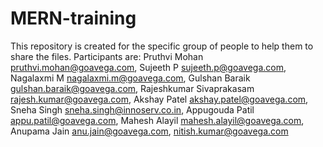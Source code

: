 # MERN-training
This repository is created for the specific group of people to help them to share the files.
Participants are:
Pruthvi Mohan <pruthvi.mohan@goavega.com>, 
Sujeeth P <sujeeth.p@goavega.com>, 
Nagalaxmi M <nagalaxmi.m@goavega.com>, 
Gulshan Baraik <gulshan.baraik@goavega.com>, 
Rajeshkumar Sivaprakasam <rajesh.kumar@goavega.com>, 
Akshay Patel <akshay.patel@goavega.com>, 
Sneha Singh <sneha.singh@innoserv.co.in>, 
Appugouda Patil <appu.patil@goavega.com>, 
Mahesh Alayil <mahesh.alayil@goavega.com>, 
Anupama Jain <anu.jain@goavega.com>, 
nitish.kumar@goavega.com
